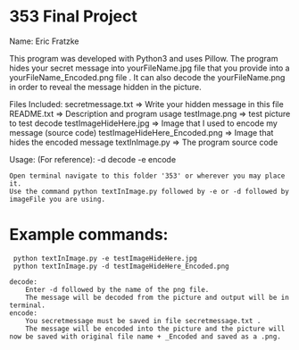 # 353 Final Project
Name: Eric Fratzke

This program was developed with Python3 and uses Pillow.
The program hides your secret message into yourFileName.jpg file that you provide into a yourFileName_Encoded.png file . 
It can also decode the yourFileName.png in order to reveal the message hidden in the picture. 

Files Included:
	secretmessage.txt	=> Write your hidden message in this file
	README.txt		    => Description and program usage
	testImage.png	    => test picture to test decode
	testImageHideHere.jpg	=> Image that I used to encode my message (source code)
	testImageHideHere_Encoded.png	=> Image that hides the encoded message
  textInImage.py => The program source code

Usage:
	(For reference):
		-d 		decode
		-e		encode

	Open terminal navigate to this folder '353' or wherever you may place it.
	Use the command python textInImage.py followed by -e or -d followed by imageFile you are using.
 
 # Example commands:
	 python textInImage.py -e testImageHideHere.jpg
	 python textInImage.py -d testImageHideHere_Encoded.png
   
	decode:
		Enter -d followed by the name of the png file.
		The message will be decoded from the picture and output will be in terminal.
	encode:
		You secretmessage must be saved in file secretmessage.txt .
		The message will be encoded into the picture and the picture will now be saved with original file name + _Encoded and saved as a .png.


